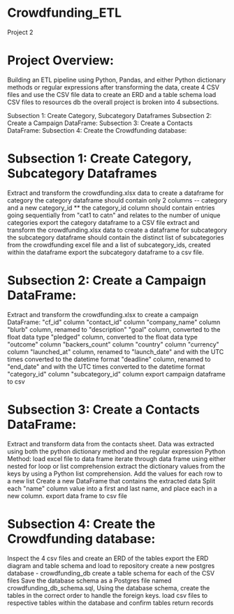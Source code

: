 # Crowdfunding_ETL
Project 2
# Project Overview:
Building an ETL pipeline using Python, Pandas, and either Python dictionary methods or regular expressions after transforming the data, create 4 CSV files and use the CSV file data to create an ERD and a table schema load CSV files to resources db the overall project is broken into 4 subsections.

Subsection 1: Create Category, Subcategory Dataframes Subsection 2: Create a Campaign DataFrame: Subsection 3: Create a Contacts DataFrame: Subsection 4: Create the Crowdfunding database:

# Subsection 1: Create Category, Subcategory Dataframes
Extract and transform the crowdfunding.xlsx data to create a dataframe for category the category dataframe should contain only 2 columns -- category and a new category_id ** the category_id column should contain entries going sequentially from "cat1 to catn" and relates to the number of unique categories export the category dataframe to a CSV file extract and transform the crowdfunding.xlsx data to create a dataframe for subcategory the subcategory dataframe should contain the distinct list of subcategories from the crowdfunding excel file and a list of subcategory_ids, created within the dataframe export the subcategory dataframe to a csv file.

# Subsection 2: Create a Campaign DataFrame:
Extract and transform the crowdfunding.xlsx to create a campaign DataFrame: "cf_id" column "contact_id" column "company_name" column "blurb" column, renamed to "description" "goal" column, converted to the float data type "pledged" column, converted to the float data type "outcome" column "backers_count" column "country" column "currency" column "launched_at" column, renamed to "launch_date" and with the UTC times converted to the datetime format "deadline" column, renamed to "end_date" and with the UTC times converted to the datetime format "category_id" column "subcategory_id" column export campaign dataframe to csv

# Subsection 3: Create a Contacts DataFrame:
Extract and transform data from the contacts sheet. Data was extracted using both the python dictionary method and the regular expression Python Method: load excel file to data frame iterate through data frame using either nested for loop or list comprehension extract the dictionary values from the keys by using a Python list comprehension. Add the values for each row to a new list Create a new DataFrame that contains the extracted data Split each "name" column value into a first and last name, and place each in a new column. export data frame to csv file

# Subsection 4: Create the Crowdfunding database:
Inspect the 4 csv files and create an ERD of the tables export the ERD diagram and table schema and load to repository create a new postgres database - crowdfunding_db create a table schema for each of the CSV files Save the database schema as a Postgres file named crowdfunding_db_schema.sql, Using the database schema, create the tables in the correct order to handle the foreign keys. load csv files to respective tables within the database and confirm tables return records

